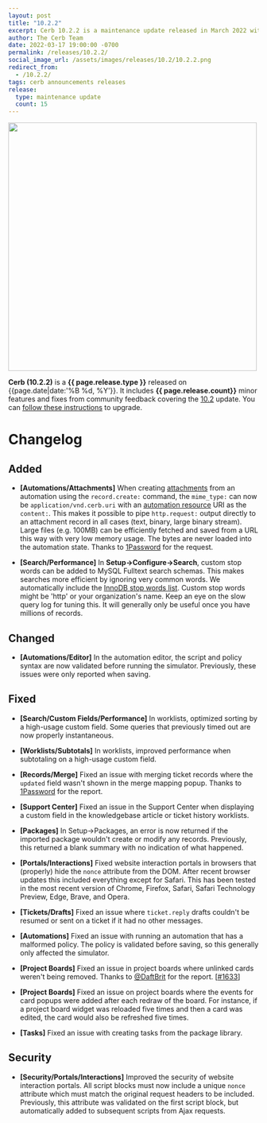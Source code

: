 ```yaml
---
layout: post
title: "10.2.2"
excerpt: Cerb 10.2.2 is a maintenance update released in March 2022 with 15 improvements from community feedback.
author: The Cerb Team
date: 2022-03-17 19:00:00 -0700
permalink: /releases/10.2.2/
social_image_url: /assets/images/releases/10.2/10.2.2.png
redirect_from:
  - /10.2.2/
tags: cerb announcements releases
release:
  type: maintenance update
  count: 15
---
```


<div class="cerb-screenshot">
<img src="{{page.social_image_url}}" class="screenshot" width="500">
</div>

**Cerb (10.2.2)** is a **{{ page.release.type }}** released on {{page.date|date:'%B %d, %Y'}}. It includes **{{ page.release.count}}** minor features and fixes from community feedback covering the [10.2](/releases/10.2/) update.  You can [follow these instructions](/docs/upgrading/) to upgrade.

# Changelog

## Added

* **[Automations/Attachments]** When creating [attachments](/docs/records/types/attachment/) from an automation using the `record.create:` command, the `mime_type:` can now be `application/vnd.cerb.uri` with an [automation resource](/docs/records/types/automation_resource/) URI as the `content:`. This makes it possible to pipe `http.request:` output directly to an attachment record in all cases (text, binary, large binary stream). Large files (e.g. 100MB) can be efficiently fetched and saved from a URL this way with very low memory usage. The bytes are never loaded into the automation state. Thanks to [1Password](https://1password.com/) for the request.
  
* **[Search/Performance]** In **Setup->Configure->Search**, custom stop words can be added to MySQL Fulltext search schemas. This makes searches more efficient by ignoring very common words. We automatically include the [InnoDB stop words list](https://dev.mysql.com/doc/refman/8.0/en/fulltext-stopwords.html#fulltext-stopwords-stopwords-for-innodb-search-indexes). Custom stop words might be 'http' or your organization's name. Keep an eye on the slow query log for tuning this. It will generally only be useful once you have millions of records.

## Changed

* **[Automations/Editor]** In the automation editor, the script and policy syntax are now validated before running the simulator. Previously, these issues were only reported when saving.

## Fixed

* **[Search/Custom Fields/Performance]** In worklists, optimized sorting by a high-usage custom field. Some queries that previously timed out are now properly instantaneous.
  
* **[Worklists/Subtotals]** In worklists, improved performance when subtotaling on a high-usage custom field.

* **[Records/Merge]** Fixed an issue with merging ticket records where the `updated` field wasn't shown in the merge mapping popup. Thanks to [1Password](https://1password.com/) for the report.

* **[Support Center]** Fixed an issue in the Support Center when displaying a custom field in the knowledgebase article or ticket history worklists.
  
* **[Packages]** In Setup->Packages, an error is now returned if the imported package wouldn't create or modify any records. Previously, this returned a blank summary with no indication of what happened.

* **[Portals/Interactions]** Fixed website interaction portals in browsers that (properly) hide the `nonce` attribute from the DOM. After recent browser updates this included everything except for Safari. This has been tested in the most recent version of Chrome, Firefox, Safari, Safari Technology Preview, Edge, Brave, and Opera.
  
* **[Tickets/Drafts]** Fixed an issue where `ticket.reply` drafts couldn't be resumed or sent on a ticket if it had no other messages.

* **[Automations]** Fixed an issue with running an automation that has a malformed policy. The policy is validated before saving, so this generally only affected the simulator.

* **[Project Boards]** Fixed an issue in project boards where unlinked cards weren't being removed. Thanks to [@DaftBrit](https://github.com/DaftBrit) for the report. [[#1633](https://github.com/jstanden/cerb/issues/1633)]

* **[Project Boards]** Fixed an issue on project boards where the events for card popups were added after each redraw of the board. For instance, if a project board widget was reloaded five times and then a card was edited, the card would also be refreshed five times.

* **[Tasks]** Fixed an issue with creating tasks from the package library.

## Security

* **[Security/Portals/Interactions]** Improved the security of website interaction portals. All script blocks must now include a unique `nonce` attribute which must match the original request headers to be included. Previously, this attribute was validated on the first script block, but automatically added to subsequent scripts from Ajax requests.

